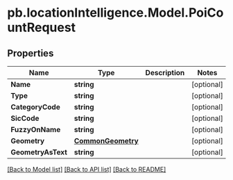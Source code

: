 # pb.locationIntelligence.Model.PoiCountRequest
## Properties

Name | Type | Description | Notes
------------ | ------------- | ------------- | -------------
**Name** | **string** |  | [optional] 
**Type** | **string** |  | [optional] 
**CategoryCode** | **string** |  | [optional] 
**SicCode** | **string** |  | [optional] 
**FuzzyOnName** | **string** |  | [optional] 
**Geometry** | [**CommonGeometry**](CommonGeometry.md) |  | [optional] 
**GeometryAsText** | **string** |  | [optional] 

[[Back to Model list]](../README.md#documentation-for-models) [[Back to API list]](../README.md#documentation-for-api-endpoints) [[Back to README]](../README.md)

